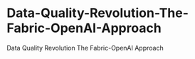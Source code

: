 # Data-Quality-Revolution-The-Fabric-OpenAI-Approach
Data Quality Revolution  The Fabric-OpenAI Approach
